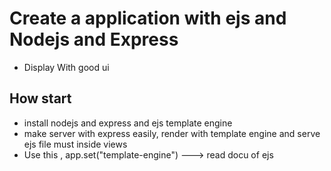 # Create a application with ejs and Nodejs and Express

- Display With good ui

## How start

- install nodejs and express and ejs template engine
- make server with express easily, render with template engine and serve ejs file must inside views
- Use this , app.set("template-engine") ---> read docu of ejs
